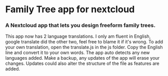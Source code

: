 <p align="center">
<h1>Family Tree app for nextcloud</h1>
<h3>A Nextcloud app that lets you design freeform family trees.</h3>
</p>

This app now has 2 language translations. I only am fluent in English, google translate did the other two, feel free to blame it if it's wrong.
To add your own translation, open the translate.js in the js folder. Copy the English line and convert it to your own words. The app auto detects any new languages added. Make a backup, any updates of the app will erase your changes. Updates could also alter the structure of the file as features are added.
